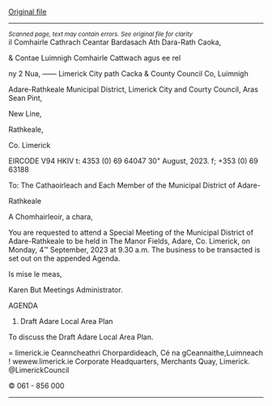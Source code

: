 [Original file](https://www.limerick.ie/sites/default/files/media/documents/2023-08/00-Agenda-Special-Meeting-of-the-Municipal-District-of-Adare-Rathkeale-4th-September-2023.pdf)

---
*<small>Scanned page, text may contain errors. See original file for clarity</small>*  
il Comhairle Cathrach Ceantar Bardasach Ath Dara-Rath Caoka,

& Contae Luimnigh Comhairle Cattwach agus ee rel

ny 2 Nua,
—— Limerick City path Cacka
& County Council Co, Luimnigh

Adare-Rathkeale Municipal District,
Limerick City and Courty Council,
Aras Sean Pint,

New Line,

Rathkeale,

Co. Limerick

EIRCODE V94 HKIV
t: 4353 (0) 69 64047
30" August, 2023. f; +353 (0) 69 63188

To: The Cathaoirleach and Each Member of the Municipal District of Adare-

Rathkeale

A Chomhairleoir, a chara,

You are requested to attend a Special Meeting of the Municipal District of Adare-Rathkeale to be
held in The Manor Fields, Adare, Co. Limerick, on Monday, 4™ September, 2023 at 9.30 a.m. The
business to be transacted is set out on the appended Agenda.

Is mise le meas,

Karen But
Meetings Administrator.

AGENDA

1. Draft Adare Local Area Plan

To discuss the Draft Adare Local Area Plan.

= limerick.ie
Ceanncheathri Chorpardideach, Cé na gCeannaithe,Luimneach ! wewew.limerick.ie
Corporate Headquarters, Merchants Quay, Limerick. @LimerickCouncil

© 061 - 856 000


---
